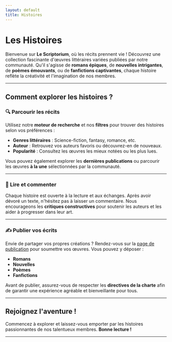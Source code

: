 ```yaml
---
layout: default
title: Histoires
---
```


# Les Histoires

Bienvenue sur **Le Scriptorium**, où les récits prennent vie ! Découvrez une collection fascinante d'œuvres littéraires variées publiées par notre communauté. Qu'il s'agisse de **romans épiques**, de **nouvelles intrigantes**, de **poèmes émouvants**, ou de **fanfictions captivantes**, chaque histoire reflète la créativité et l'imagination de nos membres.

---

## Comment explorer les histoires ?

### 🔍 Parcourir les récits
Utilisez notre **moteur de recherche** et nos **filtres** pour trouver des histoires selon vos préférences :
- **Genres littéraires** : Science-fiction, fantasy, romance, etc.
- **Auteur** : Retrouvez vos auteurs favoris ou découvrez-en de nouveaux.
- **Popularité** : Consultez les œuvres les mieux notées ou les plus lues.
  
Vous pouvez également explorer les **dernières publications** ou parcourir les œuvres **à la une** sélectionnées par la communauté.

---

### 📖 Lire et commenter
Chaque histoire est ouverte à la lecture et aux échanges. Après avoir dévoré un texte, n'hésitez pas à laisser un commentaire. Nous encourageons les **critiques constructives** pour soutenir les auteurs et les aider à progresser dans leur art.

---

### ✍️ Publier vos écrits
Envie de partager vos propres créations ? Rendez-vous sur la [page de publication](#) pour soumettre vos œuvres. Vous pouvez y déposer :
- **Romans** 
- **Nouvelles**
- **Poèmes**
- **Fanfictions**

Avant de publier, assurez-vous de respecter les **directives de la charte** afin de garantir une expérience agréable et bienveillante pour tous.

---

## Rejoignez l'aventure !

Commencez à explorer et laissez-vous emporter par les histoires passionnantes de nos talentueux membres. **Bonne lecture !**

---
